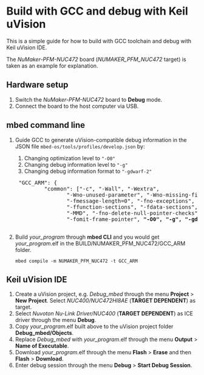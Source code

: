 # Build with GCC and debug with Keil uVision

This is a simple guide for how to build with GCC toolchain and debug with Keil uVision IDE.

The *NuMaker-PFM-NUC472* board (*NUMAKER_PFM_NUC472* target) is taken as an example for explanation.

## Hardware setup
1. Switch the *NuMaker-PFM-NUC472* board to **Debug** mode.
1. Connect the board to the host computer via USB.

## mbed command line
1. Guide GCC to generate uVision-compatible debug information in the JSON file `mbed-os/tools/profiles/develop.json` by:
    1. Changing optimization level to `"-O0"`
    1. Changing debug information level to `"-g"`
    1. Changing debug information format to `"-gdwarf-2"`
    
    <pre>
    "GCC_ARM": {
            "common": ["-c", "-Wall", "-Wextra",
                   "-Wno-unused-parameter", "-Wno-missing-field-initializers",
                   "-fmessage-length=0", "-fno-exceptions", "-fno-builtin",
                   "-ffunction-sections", "-fdata-sections", "-funsigned-char",
                   "-MMD", "-fno-delete-null-pointer-checks",
                   "-fomit-frame-pointer", <b>"-O0", "-g", "-gdwarf-2"</b>],
    </pre>
    
1. Build *your_program* through **mbed CLI** and you would get *your_program*.elf in the BUILD/NUMAKER_PFM_NUC472/GCC_ARM folder.
    ```
    mbed compile -m NUMAKER_PFM_NUC472 -t GCC_ARM
    ```

## Keil uVision IDE
1. Create a uVision project, e.g. *Debug_mbed* through the menu **Project** > **New Project**. Select *NUC400/NUC472HI8AE* (**TARGET DEPENDENT**) as target.
1. Select *Nuvoton Nu-Link Driver/NUC400* (**TARGET DEPENDENT**) as ICE driver through the menu **Debug**.
1. Copy *your_program*.elf built above to the uVision project folder **Debug_mbed/Objects**.
1. Replace *Debug_mbed* with *your_program*.elf through the menu **Output** > **Name of Executable**.
1. Download *your_program*.elf through the  menu **Flash** > **Erase** and then **Flash** > **Download**.
1. Enter debug session through the menu **Debug** > **Start Debug Session**.
